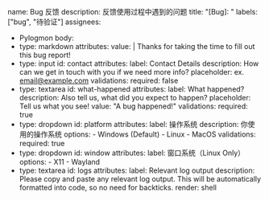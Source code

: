 name: Bug 反馈
description: 反馈使用过程中遇到的问题
title: "[Bug]: "
labels: ["bug", "待验证"]
assignees:
  - Pylogmon
body:
  - type: markdown
    attributes:
      value: |
        Thanks for taking the time to fill out this bug report!
  - type: input
    id: contact
    attributes:
      label: Contact Details
      description: How can we get in touch with you if we need more info?
      placeholder: ex. email@example.com
    validations:
      required: false
  - type: textarea
    id: what-happened
    attributes:
      label: What happened?
      description: Also tell us, what did you expect to happen?
      placeholder: Tell us what you see!
      value: "A bug happened!"
    validations:
      required: true
  - type: dropdown
    id: platform
    attributes:
      label: 操作系统
      description: 你使用的操作系统
      options:
        - Windows (Default)
        - Linux
        - MacOS
    validations:
      required: true
  - type: dropdown
    id: window
    attributes:
      label: 窗口系统（Linux Only）
      options:
        - X11
        - Wayland
  - type: textarea
    id: logs
    attributes:
      label: Relevant log output
      description: Please copy and paste any relevant log output. This will be automatically formatted into code, so no need for backticks.
      render: shell